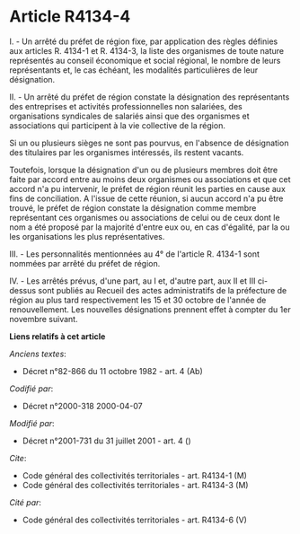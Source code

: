 # Article R4134-4

I. - Un arrêté du préfet de région fixe, par application des règles définies aux articles R. 4134-1 et R. 4134-3, la liste
des organismes de toute nature représentés au conseil économique et social régional, le nombre de leurs représentants et, le
cas échéant, les modalités particulières de leur désignation.

II. - Un arrêté du préfet de région constate la désignation des représentants des entreprises et activités professionnelles
non salariées, des organisations syndicales de salariés ainsi que des organismes et associations qui participent à la vie
collective de la région.

Si un ou plusieurs sièges ne sont pas pourvus, en l'absence de désignation des titulaires par les organismes intéressés, ils
restent vacants.

Toutefois, lorsque la désignation d'un ou de plusieurs membres doit être faite par accord entre au moins deux organismes ou
associations et que cet accord n'a pu intervenir, le préfet de région réunit les parties en cause aux fins de conciliation. A
l'issue de cette réunion, si aucun accord n'a pu être trouvé, le préfet de région constate la désignation comme membre
représentant ces organismes ou associations de celui ou de ceux dont le nom a été proposé par la majorité d'entre eux ou, en
cas d'égalité, par la ou les organisations les plus représentatives.

III. - Les personnalités mentionnées au 4° de l'article R. 4134-1 sont nommées par arrêté du préfet de région.

IV. - Les arrêtés prévus, d'une part, au I et, d'autre part, aux II et III ci-dessus sont publiés au Recueil des actes
administratifs de la préfecture de région au plus tard respectivement les 15 et 30 octobre de l'année de renouvellement. Les
nouvelles désignations prennent effet à compter du 1er novembre suivant.

**Liens relatifs à cet article**

_Anciens textes_:

  - Décret n°82-866 du 11 octobre 1982 - art. 4 (Ab)

_Codifié par_:

  - Décret n°2000-318 2000-04-07

_Modifié par_:

  - Décret n°2001-731 du 31 juillet 2001 - art. 4 ()

_Cite_:

  - Code général des collectivités territoriales - art. R4134-1 (M)
  - Code général des collectivités territoriales - art. R4134-3 (M)

_Cité par_:

  - Code général des collectivités territoriales - art. R4134-6 (V)
